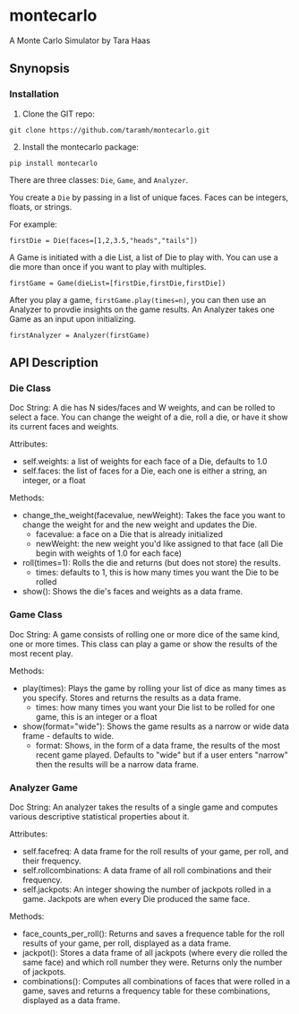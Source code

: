 # montecarlo
A Monte Carlo Simulator by Tara Haas

## Snynopsis

### Installation

1. Clone the GIT repo:

```
git clone https://github.com/taramh/montecarlo.git
```
2. Install the montecarlo package:

```
pip install montecarlo
```

There are three classes: `Die`, `Game`, and `Analyzer`.

You create a `Die` by passing in a list of unique faces. Faces can be integers, floats, or strings.

For example:

```
firstDie = Die(faces=[1,2,3.5,"heads","tails"])
```

A Game is initiated with a die List, a list of Die to play with. You can use a die more than once if you want to play with multiples.

```
firstGame = Game(dieList=[firstDie,firstDie,firstDie])
```

After you play a game, `firstGame.play(times=n)`, you can then use an Analyzer to provdie insights on the game results. An Analyzer takes one Game as an input upon initializing.

```
firstAnalyzer = Analyzer(firstGame)
```

## API Description

### Die Class

Doc String: A die has N sides/faces and W weights, and can be rolled to select a face. You can change the weight of a die, roll a die, or have it show its current faces and weights.

Attributes:
* self.weights: a list of weights for each face of a Die, defaults to 1.0
* self.faces: the list of faces for a Die, each one is either a string, an integer, or a float

Methods:
* change_the_weight(facevalue, newWeight): Takes the face you want to change the weight for and the new weight and updates the Die.
  * facevalue: a face on a Die that is already initialized
  * newWeight: the new weight you'd like assigned to that face (all Die begin with weights of 1.0 for each face)
* roll(times=1): Rolls the die and returns (but does not store) the results.
  * times: defaults to 1, this is how many times you want the Die to be rolled
* show(): Shows the die's faces and weights as a data frame.


### Game Class

Doc String: A game consists of rolling one or more dice of the same kind, one or more times. This class can play a game or show the results of the most recent play.

Methods:
* play(times): Plays the game by rolling your list of dice as many times as you specify. Stores and returns the results as a data frame.
  * times: how many times you want your Die list to be rolled for one game, this is an integer or a float
* show(format="wide"): Shows the game results as a narrow or wide data frame - defaults to wide.
  * format: Shows, in the form of a data frame, the results of the most recent game played. Defaults to "wide" but if a user enters "narrow" then the results will be a narrow data frame.


### Analyzer Game

Doc String: An analyzer takes the results of a single game and computes various descriptive statistical properties about it.

Attributes:
* self.facefreq: A data frame for the roll results of your game, per roll, and their frequency.
* self.rollcombinations: A data frame of all roll combinations and their frequency.
* self.jackpots: An integer showing the number of jackpots rolled in a game. Jackpots are when every Die produced the same face.

Methods:
* face_counts_per_roll(): Returns and saves a frequence table for the roll results of your game, per roll, displayed as a data frame.
* jackpot(): Stores a data frame of all jackpots (where every die rolled the same face) and which roll number they were. Returns only the number of jackpots.
* combinations(): Computes all combinations of faces that were rolled in a game, saves and returns a frequency table for these combinations, displayed as a data frame.

